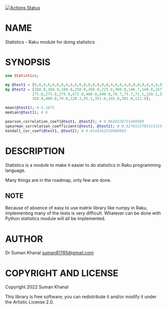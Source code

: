 [![Actions Status](https://github.com/sumanstats/Statistics/workflows/test/badge.svg)](https://github.com/sumanstats/Statistics/actions)

NAME
====

Statistics - Raku module for doing statistics

SYNOPSIS
========

```raku
use Statistics;

my @test1 = [6,6,4,6,8,6,8,4,4,6,6,8,8,8,8,8,8,4,4,4,4,8,8,8,8,4,4,4,8,6,8,4];
my @test2 = [160.0,160.0,108.0,258.0,360.0,225.0,360.0,146.7,140.8,167.6,167.6,
            275.8,275.8,275.8,472.0,460.0,440.0,78.7,75.7,71.1,120.1,318.0,304.0,
            350.0,400.0,79.0,120.3,95.1,351.0,145.0,301.0,121.0];

mean(@test1); # 6.1875
median(@test1); # 6

pearson_correlation_coef(@test1, @test2); # 0.9020328721469989
spearman_correlation_coefficient(@test1, @test2); # 0.9276515785415314
kendall_cor_coef(@test1, @test2); # 0.8144262510988963
```

DESCRIPTION
===========

Statistics is a module to make it easier to do statistics in Raku programming language.

Many things are in the roadmap, only few are done.

NOTE
----

Because of absence of easy to use matrix library like numpy in Raku, implementing many of the tests is very difficult. Whatever can be done with Python statistics module will all be implemented.

AUTHOR
======

Dr Suman Khanal <suman81765@gmail.com>

COPYRIGHT AND LICENSE
=====================

Copyright 2022 Suman Khanal

This library is free software; you can redistribute it and/or modify it under the Artistic License 2.0.

